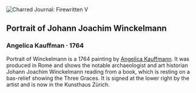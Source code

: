 <div class="artwork-of-the-day">
  <div class="container">
    <div class="img-wrapper">
      <img
        src="https://uploads5.wikiart.org/images/angelica-kauffman/portrait-of-johann-joachim-winckelmann-1764.jpg!Large.jpg"
        alt="Charred Journal: Firewritten V" />
    </div>
    <div class="artwork-detail">
      <div class="artwork-origin"> 
        <h2 class="artwork-name">Portrait of Johann Joachim Winckelmann</h2>
        <h3 class="artist">
          Angelica Kauffman
                    ·  1764
        </h3>
      </div>
      <p class="description">
        <span class="artwork-description-text ng-binding" ng-bind-html="viewModel.ArtworkOfTheDay.Description | unsafe">Portrait of Winckelmann is a 1764 painting by <a target="_blank" href="/en/angelica-kauffman">Angelica Kauffmann</a>. It was produced in Rome and shows the notable archaeologist and art historian Johann Joachim Winckelmann reading from a book, which is resting on a bas-relief showing the Three Graces. It is signed at the lower right by the artist and is now in the Kunsthaus Zürich.</span>
                        <div class="text-shadow-container ng-hide" ng-show="showShadow"></div>
      </p>
    </div>
  </div>

</div>
